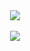<div align="center"> 
  <a href="#">
    <img src="https://github-readme-stats-sugarmanzhus-projects.vercel.app/?user=sugarmanzhu&theme=sea" />
    <br />
    <br />
    <img src="https://github-readme-stats-sugarmanzhus-projects.vercel.app/api?username=sugarmanzhu&include_all_commits=true&show_icons=true&hide=commits&title_color=fff&text_color=fff&icon_color=fff&bg_color=2468bc" />
    <!--
    <br />
    <br />
    <img height=200 align="center" src="https://github-readme-stats.vercel.app/api/top-langs/?username=sugarmanzhu&layout=compact&title_color=fff&text_color=fff&bg_color=2468bc" />
    ╌> 
  </a>
</div>
